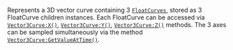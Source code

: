 Represents a 3D vector curve containing 3 [`FloatCurves`](https://create.roblox.com/docs/reference/engine/classes/FloatCurve),
stored as 3 FloatCurve children instances. Each FloatCurve can be accessed via
[`Vector3Curve:X()`](https://create.roblox.com/docs/reference/engine/classes/Vector3Curve#X), [`Vector3Curve:Y()`](https://create.roblox.com/docs/reference/engine/classes/Vector3Curve#Y), [`Vector3Curve:Z()`](https://create.roblox.com/docs/reference/engine/classes/Vector3Curve#Z)
methods. The 3 axes can be sampled simultaneously via the method
[`Vector3Curve:GetValueAtTime()`](https://create.roblox.com/docs/reference/engine/classes/Vector3Curve#GetValueAtTime).